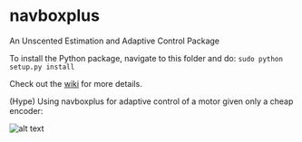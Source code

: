 # navboxplus
An Unscented Estimation and Adaptive Control Package

To install the Python package, navigate to this folder and do: `sudo python setup.py install`

Check out the [wiki](https://github.com/jnez71/navboxplus/wiki/) for more details.

(Hype) Using navboxplus for adaptive control of a motor given only a cheap encoder:

![alt text](http://i.imgur.com/R7ASFXh.png)
